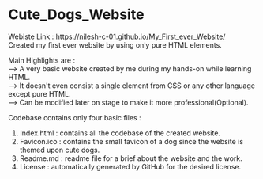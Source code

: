 # Cute_Dogs_Website 
Webiste Link : https://nilesh-c-01.github.io/My_First_ever_Website/  
Created my first ever website by using only pure HTML elements.  

Main Highlights are :  
--> A very basic website created by me during my hands-on while learning HTML.   
--> It doesn't even consist a single element from CSS or any other language except pure HTML.  
--> Can be modified later on stage to make it more professional(Optional).  

Codebase contains only four basic files :  
1. Index.html : contains all the codebase of the created website.
2. Favicon.ico : contains the small favicon of a dog since the website is themed upon cute dogs.
3. Readme.md : readme file for a brief about the website and the work.
4. License : automatically generated by GitHub for the desired license.  
